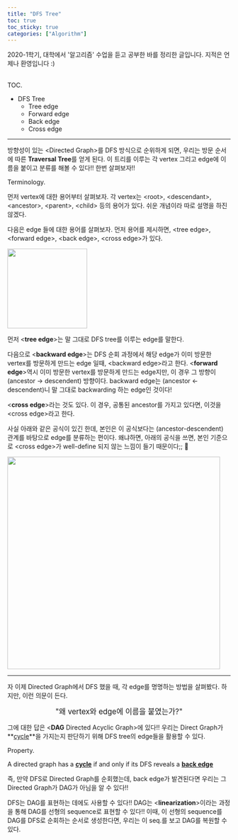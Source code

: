 ```yaml
---
title: "DFS Tree"
toc: true
toc_sticky: true
categories: ["Algorithm"]
---
```



2020-1학기, 대학에서 '알고리즘' 수업을 듣고 공부한 바를 정리한 글입니다. 지적은 언제나 환영입니다 :)

<br><span class="statement-title">TOC.</span><br>

- DFS Tree
  - Tree edge
  - Forward edge
  - Back edge
  - Cross edge

<hr/>

방향성이 있는 \<Directed Graph\>를 DFS 방식으로 순위하게 되면, 우리는 방문 순서에 따른 **Traversal Tree**를 얻게 된다. 이 트리를 이루는 각 vertex 그리고 edge에 이름을 붙이고 분류를 해볼 수 있다!! 한번 살펴보자!!

<span class="statement-title">Terminology.</span><br>

먼저 vertex에 대한 용어부터 살펴보자. 각 vertex는 \<root\>, \<descendant\>, \<ancestor\>, \<parent\>, \<child\> 등의 용어가 있다. 쉬운 개념이라 따로 설명을 하진 않겠다.

다음은 edge 들에 대한 용어를 살펴보자. 먼저 용어를 제시하면, \<tree edge\>, \<forward edge\>, \<back edge\>, \<cross edge\>가 있다.

<div class="img-wrapper">
  <img src="{{ "/images/algorithm/dfs-tree-1.jpg" | relative_url }}" width="180px">
</div>

먼저 \<**tree edge**\>는 말 그대로 DFS tree를 이루는 edge를 말한다.

다음으로 \<**backward edge**\>는 DFS 순회 과정에서 해당 edge가 이미 방문한 vertex를 방문하게 만드는 edge 일때, \<backward edge\>라고 한다. \<**forward edge**\>역시 이미 방문한 vertex를 방문하게 만드는 edge지만, 이 경우 그 방향이 (ancestor → descendent) 방향이다. backward edge는 (ancestor ← descendent)니 말 그대로 backwarding 하는 edge인 것이다!

\<**cross edge**\>라는 것도 있다. 이 경우, 공통된 ancestor를 가지고 있다면, 이것을  \<cross edge\>라고 한다.

사실 아래와 같은 공식이 있긴 한데, 본인은 이 공식보다는 (ancestor-descendent) 관계를 바탕으로 edge를 분류하는 편이다. 왜냐하면, 아래의 공식을 쓰면, 본인 기준으로 \<cross edge\>가 well-define 되지 않는 느낌이 들기 때문이다;; 🤔

<div class="img-wrapper">
  <img src="{{ "/images/algorithm/dfs-tree-2.jpg" | relative_url }}" width="480px">
</div>

<hr/>

자 이제 Directed Graph에서 DFS 했을 때, 각 edge를 명명하는 방법을 살펴봤다. 하지만, 이런 의문이 든다.

<div style="text-align: center;">

<big>"왜 vertex와 edge에 이름을 붙였는가?"</big>

</div>

그에 대한 답은 \<**DAG** Directed Acyclic Graph\>에 있다!! 우리는 Direct Graph가 **<u>cycle</u>**을 가지는지 판단하기 위해 DFS tree의 edge들을 활용할 수 있다.

<span class="statement-title">Property.</span><br>

A directed graph has a **<u>cycle</u>** if and only if its DFS reveals a **<u>back edge</u>**

즉, 만약 DFS로 Directed Graph를 순회했는데, back edge가 발견된다면 우리는 그 Directed Graph가 DAG가 아님을 알 수 있다!!

DFS는 DAG를 표현하는 데에도 사용할 수 있다!! DAG는 \<**linearization**\>이라는 과정을 통해 DAG를 선형의 sequence로 표현할 수 있다!! 이때, 이 선형의 sequence를 DAG를 DFS로 순회하는 순서로 생성한다면, 우리는 이 seq.를 보고 DAG를 복원할 수 있다.



